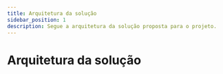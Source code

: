 ```yaml
---
title: Arquitetura da solução
sidebar_position: 1
description: Segue a arquitetura da solução proposta para o projeto.
---
```


# Arquitetura da solução